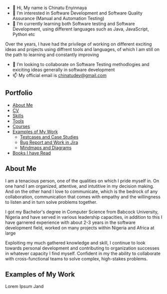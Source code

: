 - 👋 Hi, My name is Chinatu Enyinnaya
- 👀 I’m interested in Software Development and Software Quality Assurance (Manual and Automation Testing)
- 🌱 I’m currently learning both Software testing and Software Development, using different languages such as Java, JavaScript, Python etc

Over the years, I have had the privilege of working on different exciting ideas and projects using diffrent tools and languages, of which I
am still on the path to learning and constantly improving
- 💞️ I’m looking to collaborate on Software Testing methodlogies and exiciting ideas generally in software development
- 📫 My official email is chinatudev@gmail.com

<h2>Portfolio</h2>

<ul>
  <li><a href="#-about-me-"> About Me </a></li>
  <li><a href="#-about-me-"> CV </a></li>
  <li><a href="#-about-me-"> Skills </a></li>
  <li><a href="#-about-me-"> Tools </a></li>
  <li><a href="#-about-me-"> Courses </a></li>
  <li><a href="#-examples-of-my-work-"> Examples of My Work </a>
  <ul>
    <li><a href="#-about-me-"> Testcases and Case Studies </a></li>
    <li><a href="#-about-me-"> Bug Report and Work in Jira </a></li>
    <li><a href="#-about-me-"> Mindmaps and Diagrams </a></li>
  </ul>
  </li>
  <li><a href="#-about-me-"> Books I have Read </a></li>
</ul>



<h2> About Me </h2>
<p>I am a tenacious person, one of the qualities on which I pride myself in. On one hand I am organized, attentive, and intutitive in my decision making. And on the other hand I love to communicate, which is the bedrock of any collaboration, communication that comes with empathy and the willingness to listen and in turn solve problems together.</p>
<p> I got my Bachelor's degree in Computer Science from Babcock University, Nigeria and have served in various leadership capacities, in addition to this I have garnered experience with about 2-3 years in the software development field, worked on many projects within Nigeria and Africa at large </p>
<p> Exploiting my much gathered knowledge and skill, I continue to look towards personal development and contributing to organization successes in whatever capacity I find myself. Confident in my the ability to collaborate with cross-functional teams to solve complex, high-stakes problems.
</p>

<h2> Examples of My Work </h2>
<p>Lorem Ipsum Jand
</p>
